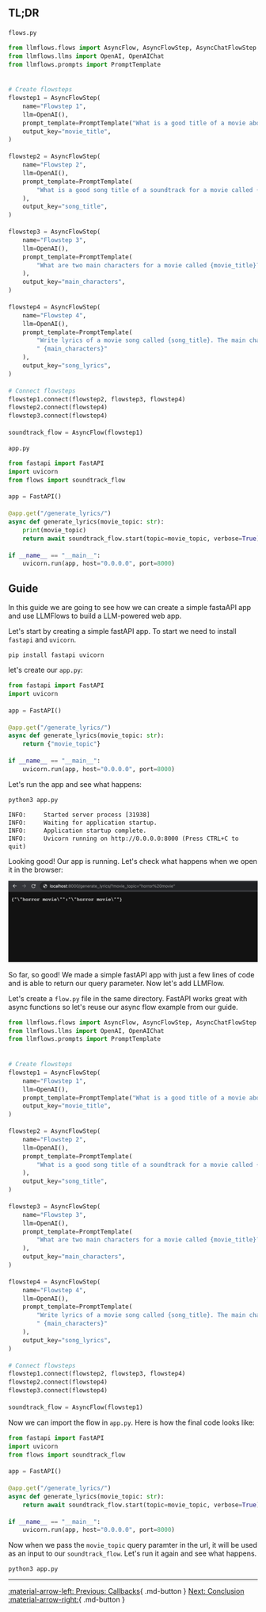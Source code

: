 ## TL;DR

`flows.py`
```python
from llmflows.flows import AsyncFlow, AsyncFlowStep, AsyncChatFlowStep
from llmflows.llms import OpenAI, OpenAIChat
from llmflows.prompts import PromptTemplate


# Create flowsteps
flowstep1 = AsyncFlowStep(
    name="Flowstep 1",
    llm=OpenAI(),
    prompt_template=PromptTemplate("What is a good title of a movie about {topic}?"),
    output_key="movie_title",
)

flowstep2 = AsyncFlowStep(
    name="Flowstep 2",
    llm=OpenAI(),
    prompt_template=PromptTemplate(
        "What is a good song title of a soundtrack for a movie called {movie_title}?"
    ),
    output_key="song_title",
)

flowstep3 = AsyncFlowStep(
    name="Flowstep 3",
    llm=OpenAI(),
    prompt_template=PromptTemplate(
        "What are two main characters for a movie called {movie_title}?"
    ),
    output_key="main_characters",
)

flowstep4 = AsyncFlowStep(
    name="Flowstep 4",
    llm=OpenAI(),
    prompt_template=PromptTemplate(
        "Write lyrics of a movie song called {song_title}. The main characters are"
        " {main_characters}"
    ),
    output_key="song_lyrics",
)

# Connect flowsteps
flowstep1.connect(flowstep2, flowstep3, flowstep4)
flowstep2.connect(flowstep4)
flowstep3.connect(flowstep4)

soundtrack_flow = AsyncFlow(flowstep1)
```

`app.py`

```python
from fastapi import FastAPI
import uvicorn
from flows import soundtrack_flow

app = FastAPI()

@app.get("/generate_lyrics/")
async def generate_lyrics(movie_topic: str):
    print(movie_topic)
    return await soundtrack_flow.start(topic=movie_topic, verbose=True)

if __name__ == "__main__":
    uvicorn.run(app, host="0.0.0.0", port=8000)

```

## Guide
In this guide we are going to see how we can create a simple fastaAPI app and use LLMFlows to build a LLM-powered web app.

Let's start by creating a simple fastAPI app. To start we need to install `fastapi` and `uvicorn`.

```
pip install fastapi uvicorn
```

let's create our `app.py`:

```python
from fastapi import FastAPI
import uvicorn

app = FastAPI()

@app.get("/generate_lyrics/")
async def generate_lyrics(movie_topic: str):
    return {"movie_topic"}

if __name__ == "__main__":
    uvicorn.run(app, host="0.0.0.0", port=8000)
```

Let's run the app and see what happens:

```commandline
python3 app.py
```

```commandline
INFO:     Started server process [31938]
INFO:     Waiting for application startup.
INFO:     Application startup complete.
INFO:     Uvicorn running on http://0.0.0.0:8000 (Press CTRL+C to quit)
```

Looking good! Our app is running. 
Let's check what happens when we open it in the browser:

![Screenshot](assets/fastapi_guide_1.png)

So far, so good! We made a simple fastAPI app with just a few lines of code and is able to return our query parameter. 
Now let's add LLMFlow. 

Let's create a `flow.py` file in the same directory. FastAPI works great with async functions so let's reuse our async flow example from our guide.

```python
from llmflows.flows import AsyncFlow, AsyncFlowStep, AsyncChatFlowStep
from llmflows.llms import OpenAI, OpenAIChat
from llmflows.prompts import PromptTemplate


# Create flowsteps
flowstep1 = AsyncFlowStep(
    name="Flowstep 1",
    llm=OpenAI(),
    prompt_template=PromptTemplate("What is a good title of a movie about {topic}?"),
    output_key="movie_title",
)

flowstep2 = AsyncFlowStep(
    name="Flowstep 2",
    llm=OpenAI(),
    prompt_template=PromptTemplate(
        "What is a good song title of a soundtrack for a movie called {movie_title}?"
    ),
    output_key="song_title",
)

flowstep3 = AsyncFlowStep(
    name="Flowstep 3",
    llm=OpenAI(),
    prompt_template=PromptTemplate(
        "What are two main characters for a movie called {movie_title}?"
    ),
    output_key="main_characters",
)

flowstep4 = AsyncFlowStep(
    name="Flowstep 4",
    llm=OpenAI(),
    prompt_template=PromptTemplate(
        "Write lyrics of a movie song called {song_title}. The main characters are"
        " {main_characters}"
    ),
    output_key="song_lyrics",
)

# Connect flowsteps
flowstep1.connect(flowstep2, flowstep3, flowstep4)
flowstep2.connect(flowstep4)
flowstep3.connect(flowstep4)

soundtrack_flow = AsyncFlow(flowstep1)
```

Now we can import the flow in `app.py`. Here is how the final code looks like:

```python
from fastapi import FastAPI
import uvicorn
from flows import soundtrack_flow

app = FastAPI()

@app.get("/generate_lyrics/")
async def generate_lyrics(movie_topic: str):
    return await soundtrack_flow.start(topic=movie_topic, verbose=True)

if __name__ == "__main__":
    uvicorn.run(app, host="0.0.0.0", port=8000)
```
Now when we pass the `movie_topic` query paramter in the url, it will be used as an input to our `soundtrack_flow`. 
Let's run it again and see what happens. 

```commandline
python3 app.py
```

***
[:material-arrow-left: Previous: Callbacks](Callbacks.md){ .md-button }
[Next: Conclusion :material-arrow-right:](Conclusion.md){ .md-button }